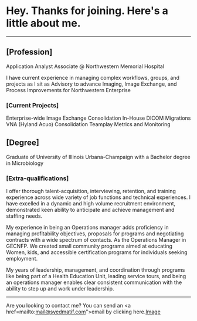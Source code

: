 # Hey. Thanks for joining. Here's a little about me.

---

## [Profession]
Application Analyst Associate @ Northwestern Memorial Hospital

I have current experience in managing complex workflows, groups, and projects as I sit as Advisory to advance Imaging, Image Exchange, and Process Improvements for Northwestern Enterprise

### [Current Projects]
Enterprise-wide Image Exchange Consolidation
In-House DICOM Migrations
VNA (Hyland Acuo) Consolidation
Teamplay Metrics and Monitoring

## [Degree]
Graduate of University of Illinois Urbana-Champaign with a Bachelor degree in
Microbiology

### [Extra-qualifications]
I offer thorough talent-acquisition, interviewing, retention, and training experience across wide variety of job functions and technical experiences. I have excelled in a dynamic and high volume recruitment environment, demonstrated keen ability to anticipate and achieve management and staffing needs.

My experience in being an Operations manager adds proficiency in managing profitability objectives, proposals for programs and negotiating contracts with a wide spectrum of contacts. As the Operations Manager in GECNFP. We created small community programs aimed at educating Women, kids, and accessible certification programs for individuals seeking employment.

My years of leadership, management, and coordination through programs like being part of a Health Education Unit, leading service tours, and being an operations manager enables clear consistent communication with the ability to step up and work under leadership.

---

Are you looking to contact me? You can send an <a href=mailto:mail@syedmatif.com">email by clicking here.[Image]("/images/email-icon.png?raw=true")</a>